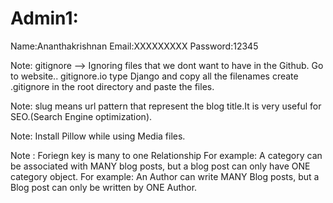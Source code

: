 # Admin1:
 Name:Ananthakrishnan
 Email:XXXXXXXXX
 Password:12345

 Note: gitignore --> Ignoring files that we dont want to have in the Github.
 Go to website.. gitignore.io  type Django and copy all the filenames 
 create .gitignore in the root directory and paste the files.

 Note: slug means url pattern that represent the blog title.It is very useful for SEO.(Search Engine optimization).

 Note: Install Pillow while using Media files.

 Note : Foriegn key is many to one Relationship 
 For example: A category can be associated with MANY blog posts, but a blog post can only have ONE 
 category object.
 For example: An Author can write MANY Blog posts, but a Blog post can only be written by ONE Author.

